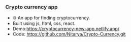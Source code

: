 
 ### Crypto currency app
 - 🌐 An app for finding cryptocurrency.
 -  Built using js, html, css, react.
 - Demo:https://cryptocurrency-new-app.netlify.app/
 - Code: https://github.com/Nitarya/Crypto-Currency.git
